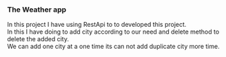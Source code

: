 <h3> The Weather app </h3>
<p>In this project I have using RestApi to to developed this project. <br>
In this I have doing to add city according to our need and delete method to delete the added city.<br>
We can add one city at a one time its can not add duplicate city more time.</p>
